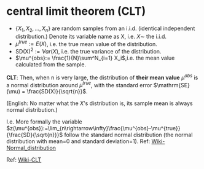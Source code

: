 # central limit theorem (CLT)

- $\{X_1,X_2,\dots,X_n\}$ are random samples from an i.i.d. (identical independent distribution.) Denote its variable name as X, i.e. $X\sim$ the i.i.d.
- $\mu^{true}:=E(X)$, i.e. the true mean value of the distribution.
- $\mathrm{SD(X)}^2:=Var(X)$, i.e. the true variance of the distribution.
- $\mu^{obs}:= \frac{1}{N}\sum^N_{i=1} X_i$,i.e. the mean value calculated from the sample.

**CLT**: Then, when n is very large, the distribution of **their mean value** $\mu^{obs}$ is a normal distribution around $\mu^{true}$, with the standard error $\mathrm{SE}(\mu) = \frac{SD(X)}{\sqrt{n}}$. 

(English: No matter what the $X$'s distribution is, its sample mean is always normal distribution.)

I.e. More formally the variable $z(\mu^{obs}):=\lim_{n\rightarrow\infty}\frac{\mu^{obs}-\mu^{true}}{\frac{SD}{\sqrt{n}}}$ follow the standard normal distribution (the normal distribution with mean=0 and standard deviation=1). Ref: [Wiki-Normal_distribution](https://en.wikipedia.org/wiki/Normal_distribution)


Ref: [Wiki-CLT](https://en.wikipedia.org/wiki/Central_limit_theorem)